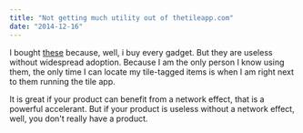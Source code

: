 ```yaml
---
title: "Not getting much utility out of thetileapp.com"
date: "2014-12-16"
---
```


I bought [these](http://www.thetileapp.com) because, well, i buy every gadget. But they are useless without widespread adoption. Because I am the only person I know using them, the only time I can locate my tile-tagged items is when I am right next to them running the tile app.

It is great if your product can benefit from a network effect, that is a powerful accelerant. But if your product is useless without a network effect, well, you don't really have a product.
